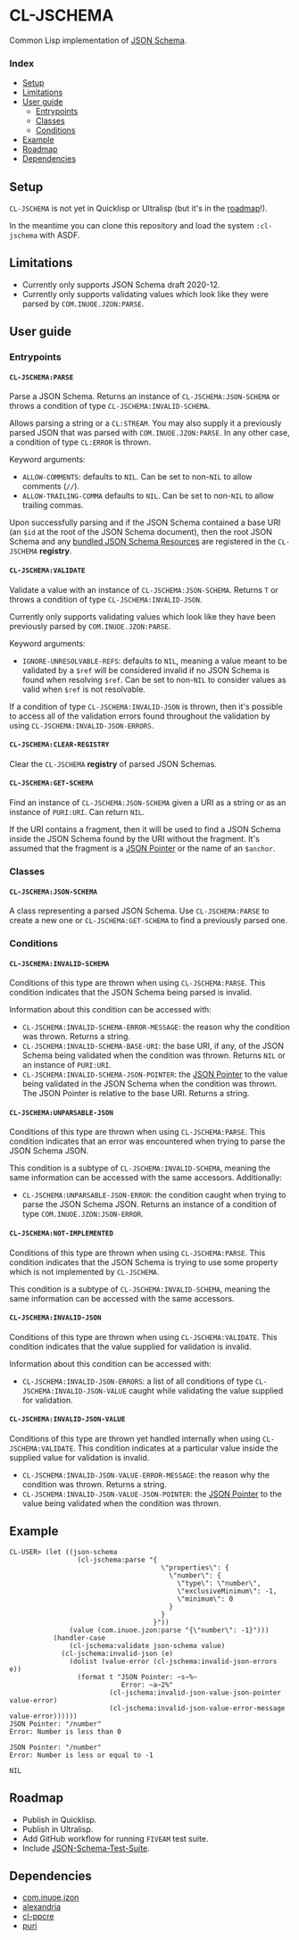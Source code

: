 # CL-JSCHEMA

Common Lisp implementation of [JSON Schema](https://json-schema.org/).

### Index

* [Setup](#setup)
* [Limitations](#limitations)
* [User guide](#user-guide)
  * [Entrypoints](#entrypoints)
  * [Classes](#classes)
  * [Conditions](#conditions)
* [Example](#example)
* [Roadmap](#setup)
* [Dependencies](#dependencies)

## Setup

`CL-JSCHEMA` is not yet in Quicklisp or Ultralisp (but it's in the
[roadmap](#roadmap)!).

In the meantime you can clone this repository and load the system `:cl-jschema`
with ASDF.

## Limitations

* Currently only supports JSON Schema draft 2020-12.
* Currently only supports validating values which look like they were parsed by
  `COM.INUOE.JZON:PARSE`.

## User guide

### Entrypoints

#### `CL-JSCHEMA:PARSE`

Parse a JSON Schema. Returns an instance of `CL-JSCHEMA:JSON-SCHEMA` or throws a
condition of type `CL-JSCHEMA:INVALID-SCHEMA`.

Allows parsing a string or a `CL:STREAM`. You may also supply it a previously
parsed JSON that was parsed with `COM.INUOE.JZON:PARSE`. In any other case, a
condition of type `CL:ERROR` is thrown.

Keyword arguments:

* `ALLOW-COMMENTS`: defaults to `NIL`. Can be set to non-`NIL` to allow comments
  (`//`).
* `ALLOW-TRAILING-COMMA` defaults to `NIL`. Can be set to non-`NIL` to allow
  trailing commas.

Upon successfully parsing and if the JSON Schema contained a base URI (an `$id`
at the root of the JSON Schema document), then the root JSON Schema and any
[bundled JSON Schema
Resources](https://json-schema.org/understanding-json-schema/structuring.html#bundling)
are registered in the `CL-JSCHEMA` **registry**.

#### `CL-JSCHEMA:VALIDATE`

Validate a value with an instance of `CL-JSCHEMA:JSON-SCHEMA`. Returns `T` or
throws a condition of type `CL-JSCHEMA:INVALID-JSON`.

Currently only supports validating values which look like they have been
previously parsed by `COM.INUOE.JZON:PARSE`.

Keyword arguments:

* `IGNORE-UNRESOLVABLE-REFS`: defaults to `NIL`, meaning a value meant to be
  validated by a `$ref` will be considered invalid if no JSON Schema is found
  when resolving `$ref`. Can be set to non-`NIL` to consider values as valid
  when `$ref` is not resolvable.

If a condition of type `CL-JSCHEMA:INVALID-JSON` is thrown, then it's possible
to access all of the validation errors found throughout the validation by using
`CL-JSCHEMA:INVALID-JSON-ERRORS`.

#### `CL-JSCHEMA:CLEAR-REGISTRY`

Clear the `CL-JSCHEMA` **registry** of parsed JSON Schemas.

#### `CL-JSCHEMA:GET-SCHEMA`

Find an instance of `CL-JSCHEMA:JSON-SCHEMA` given a URI as a string or as an
instance of `PURI:URI`. Can return `NIL`.

If the URI contains a fragment, then it will be used to find a JSON Schema
inside the JSON Schema found by the URI without the fragment. It's assumed that
the fragment is a [JSON Pointer](https://www.rfc-editor.org/rfc/rfc6901) or the
name of an `$anchor`.

### Classes

#### `CL-JSCHEMA:JSON-SCHEMA`

A class representing a parsed JSON Schema. Use `CL-JSCHEMA:PARSE` to create a
new one or `CL-JSCHEMA:GET-SCHEMA` to find a previously parsed one.

### Conditions

#### `CL-JSCHEMA:INVALID-SCHEMA`

Conditions of this type are thrown when using `CL-JSCHEMA:PARSE`. This condition
indicates that the JSON Schema being parsed is invalid.

Information about this condition can be accessed with:

* `CL-JSCHEMA:INVALID-SCHEMA-ERROR-MESSAGE`: the reason why the condition was
  thrown. Returns a string.
* `CL-JSCHEMA:INVALID-SCHEMA-BASE-URI`: the base URI, if any, of the JSON Schema
  being validated when the condition was thrown. Returns `NIL` or an instance of
  `PURI:URI`.
* `CL-JSCHEMA:INVALID-SCHEMA-JSON-POINTER`: the [JSON
  Pointer](https://www.rfc-editor.org/rfc/rfc6901) to the value being validated
  in the JSON Schema when the condition was thrown. The JSON Pointer is relative
  to the base URI. Returns a string.

#### `CL-JSCHEMA:UNPARSABLE-JSON`

Conditions of this type are thrown when using `CL-JSCHEMA:PARSE`. This condition
indicates that an error was encountered when trying to parse the JSON Schema
JSON.

This condition is a subtype of `CL-JSCHEMA:INVALID-SCHEMA`, meaning the same
information can be accessed with the same accessors. Additionally:

*  `CL-JSCHEMA:UNPARSABLE-JSON-ERROR`: the condition caught when trying to parse
   the JSON Schema JSON. Returns an instance of a condition of type
   `COM.INUOE.JZON:JSON-ERROR`.

#### `CL-JSCHEMA:NOT-IMPLEMENTED`

Conditions of this type are thrown when using `CL-JSCHEMA:PARSE`. This condition
indicates that the JSON Schema is trying to use some property which is not
implemented by `CL-JSCHEMA`.

This condition is a subtype of `CL-JSCHEMA:INVALID-SCHEMA`, meaning the same
information can be accessed with the same accessors.

#### `CL-JSCHEMA:INVALID-JSON`

Conditions of this type are thrown when using `CL-JSCHEMA:VALIDATE`. This
condition indicates that the value supplied for validation is invalid.

Information about this condition can be accessed with:

* `CL-JSCHEMA:INVALID-JSON-ERRORS`: a list of all conditions of type
  `CL-JSCHEMA:INVALID-JSON-VALUE` caught while validating the value supplied for
  validation.

#### `CL-JSCHEMA:INVALID-JSON-VALUE`

Conditions of this type are thrown yet handled internally when using
`CL-JSCHEMA:VALIDATE`. This condition indicates at a particular value inside the
supplied value for validation is invalid.

* `CL-JSCHEMA:INVALID-JSON-VALUE-ERROR-MESSAGE`: the reason why the condition
  was thrown. Returns a string.
* `CL-JSCHEMA:INVALID-JSON-VALUE-JSON-POINTER`: the [JSON
  Pointer](https://www.rfc-editor.org/rfc/rfc6901) to the value being validated
  when the condition was thrown.

## Example

``` common-lisp
CL-USER> (let ((json-schema
                 (cl-jschema:parse "{
                                      \"properties\": {
                                        \"number\": {
                                          \"type\": \"number\",
                                          \"exclusiveMinimum\": -1,
                                          \"minimum\": 0
                                        }
                                      }
                                    }"))
               (value (com.inuoe.jzon:parse "{\"number\": -1}")))
           (handler-case
               (cl-jschema:validate json-schema value)
             (cl-jschema:invalid-json (e)
               (dolist (value-error (cl-jschema:invalid-json-errors e))
                 (format t "JSON Pointer: ~s~%~
                            Error: ~a~2%"
                         (cl-jschema:invalid-json-value-json-pointer value-error)
                         (cl-jschema:invalid-json-value-error-message value-error))))))
JSON Pointer: "/number"
Error: Number is less than 0

JSON Pointer: "/number"
Error: Number is less or equal to -1

NIL
```

## Roadmap

* Publish in Quicklisp.
* Publish in Ultralisp.
* Add GitHub workflow for running `FIVEAM` test suite.
* Include [JSON-Schema-Test-Suite](https://github.com/json-schema-org/JSON-Schema-Test-Suite).

## Dependencies

* [com.inuoe.jzon](https://github.com/Zulu-Inuoe/jzon)
* [alexandria](https://gitlab.common-lisp.net/alexandria/alexandria)
* [cl-ppcre](https://github.com/edicl/cl-ppcre/)
* [puri](https://gitlab.common-lisp.net/clpm/puri)
